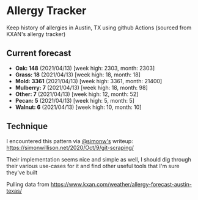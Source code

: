 # Allergy Tracker

Keep history of allergies in Austin, TX using github Actions (sourced from KXAN's allergy tracker)

## Current forecast
<!-- INJECT FORECAST -->
- **Oak: 148** (2021/04/13)  [week high: 2303, month: 2303]
- **Grass: 18** (2021/04/13)  [week high: 18, month: 18]
- **Mold: 3361** (2021/04/13)  [week high: 3361, month: 21400]
- **Mulberry: 7** (2021/04/13)  [week high: 18, month: 98]
- **Other: 7** (2021/04/13)  [week high: 12, month: 52]
- **Pecan: 5** (2021/04/13)  [week high: 5, month: 5]
- **Walnut: 6** (2021/04/13)  [week high: 10, month: 10]
<!-- END INJECT FORECAST -->

## Technique

I encountered this pattern via [@simonw's](https://github.com/simonw) writeup: https://simonwillison.net/2020/Oct/9/git-scraping/

Their implementation seems nice and simple as well, I should dig through their various use-cases for it and find other useful tools that I'm sure they've built

Pulling data from https://www.kxan.com/weather/allergy-forecast-austin-texas/
